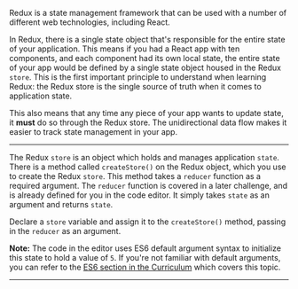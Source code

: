 <div class="challenge-instructions redux"><div><section id="description">
<p>Redux is a state management framework that can be used with a number of different web technologies, including React.</p>
<p>In Redux, there is a single state object that's responsible for the entire state of your application. This means if you had a React app with ten components, and each component had its own local state, the entire state of your app would be defined by a single state object housed in the Redux <code>store</code>. This is the first important principle to understand when learning Redux: the Redux store is the single source of truth when it comes to application state.</p>
<p>This also means that any time any piece of your app wants to update state, it <strong>must</strong> do so through the Redux store. The unidirectional data flow makes it easier to track state management in your app.</p>
</section></div><hr/><div><section id="instructions">
<p>The Redux <code>store</code> is an object which holds and manages application <code>state</code>. There is a method called <code>createStore()</code> on the Redux object, which you use to create the Redux <code>store</code>. This method takes a <code>reducer</code> function as a required argument. The <code>reducer</code> function is covered in a later challenge, and is already defined for you in the code editor. It simply takes <code>state</code> as an argument and returns <code>state</code>.</p>
<p>Declare a <code>store</code> variable and assign it to the <code>createStore()</code> method, passing in the <code>reducer</code> as an argument.</p>
<p><strong>Note:</strong> The code in the editor uses ES6 default argument syntax to initialize this state to hold a value of <code>5</code>. If you're not familiar with default arguments, you can refer to the <a href="https://learn.freecodecamp.org/javascript-algorithms-and-data-structures/es6/set-default-parameters-for-your-functions">ES6 section in the Curriculum</a> which covers this topic.</p>
</section></div><hr/></div>
